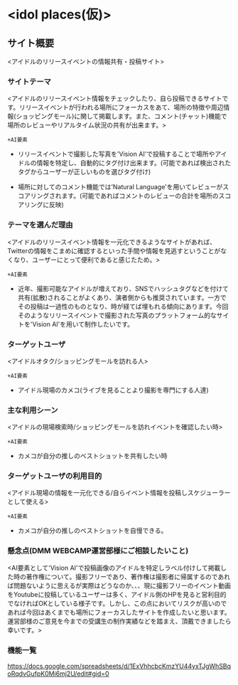 # <idol places(仮)>

## サイト概要
<アイドルのリリースイベントの情報共有・投稿サイト>

### サイトテーマ
<アイドルのリリースイベント情報をチェックしたり、自ら投稿できるサイトです。リリースイベントが行われる場所にフォーカスをあて、場所の特徴や周辺情報(ショッピングモール)に関して掲載します。また、コメント(チャット)機能で場所のレビューやリアルタイム状況の共有が出来ます。>

`+AI要素`
- リリースイベントで撮影した写真を'Vision AI'で投稿することで場所やアイドルの情報を特定し、自動的にタグ付け出来ます。(可能であれば検出されたタグからユーザーが正しいものを選びタグ付け)

- 場所に対してのコメント機能では'Natural Language'を用いてレビューがスコアリングされます。(可能であればコメントのレビューの合計を場所のスコアリングに反映)

### テーマを選んだ理由
<アイドルのリリースイベント情報を一元化できるようなサイトがあれば、Twitterの情報をこまめに確認するといった手間や情報を見逃すということがなくなり、ユーザーにとって便利であると感じたため。>

`+AI要素`
- 近年、撮影可能なアイドルが増えており、SNSでハッシュタグなどを付けて共有(拡散)されることがよくあり、演者側からも推奨されています。一方でその投稿は一過性のものとなり、時が経てば埋もれる傾向にあります。今回そのようなリリースイベントで撮影された写真のプラットフォーム的なサイトを'Vision AI'を用いて制作したいです。

### ターゲットユーザ
<アイドルオタク/ショッピングモールを訪れる人>

`+AI要素`
- アイドル現場のカメコ(ライブを見ることより撮影を専門にする人達)

### 主な利用シーン
<アイドルの現場検索時/ショッピングモールを訪れイベントを確認したい時>

`+AI要素`
- カメコが自分の推しのベストショットを共有したい時

### ターゲットユーザの利用目的
<アイドル現場の情報を一元化できる/自らイベント情報を投稿しスケジューラーとして使える>

`+AI要素`
- カメコが自分の推しのベストショットを自慢できる。

### 懸念点(DMM WEBCAMP運営部様にご相談したいこと)
<AI要素として'Vision AI'で投稿画像のアイドルを特定しラベル付けして掲載した時の著作権について。撮影フリーであり、著作権は撮影者に帰属するのであれば問題ないように思えるが実際はどうなのか、、、現に撮影フリーのイベント動画をYoutubeに投稿しているユーザーは多く、アイドル側のHPを見ると営利目的でなければOKとしている様子です。しかし、この点においてリスクが高いのであれば今回はあくまでも場所にフォーカスしたサイトを作成したいと思います。運営部様のご意見を今までの受講生の制作実績などを踏まえ、頂戴できましたら幸いです。>

<!-- ## 設計書 -->

### 機能一覧
<https://docs.google.com/spreadsheets/d/1ExVhhcbcKmzYU44yxTJgWhSBqoRqdvGufpK0Mi6mj2U/edit#gid=0>
